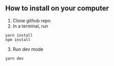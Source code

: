 ## How to install on your computer 

1. Clone github repo
2. In a terminal, run 

```
yarn install 
npm install
```

3. Run dev mode

```
yarn dev
```
